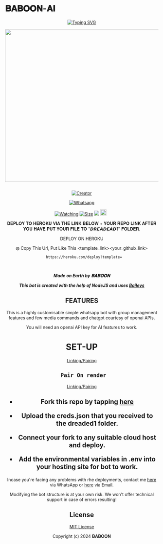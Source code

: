 # 𝐁𝐀𝐁𝐎𝐎𝐍-𝐀𝐈
<div align="center">
<a href="https://git.io/typing-svg"><img src="https://readme-typing-svg.demolab.com?font=Black+Ops+One&size=50&pause=1000&color=1BAFBAFF&center=true&width=910&height=100&lines=𝐁𝐀𝐁𝐎𝐎𝐍-𝐀𝐈;WHATSAPP+BOT;CREATED+BY+𝐋𝐮𝐜𝐚𝐬" alt="Typing SVG" /></a>
  </p>
  
<p align="center">
<img src="https://telegra.ph/file/de1e1073b8a908e9af1d6.jpg" width="650" height="500"/>
</p>
<p align="center">
  <a href="#"><img src="http://readme-typing-svg.herokuapp.com?color=d1fa02&center=true&vCenter=true&multiline=false&lines=BABOON+WHATSAPP+BOT" alt="">
</p>
<p align="center">
<a href="#"><img title="Creator" src="https://img.shields.io/badge/Creator-𝐋𝐮𝐜𝐚𝐬-red.svg?style=for-the-badge&logo=github"></a>
</p>
<p align="center">
<a href="'https://wa.me/+254714653123yoh+𝐛𝐚𝐛𝐨𝐨𝐧 +nishow+venye+nitadeploy+baboon-ai'"><img title="Whatsapp" src="'https://wa.me/254714653123yoh+𝐛𝐚𝐛𝐨𝐨𝐧 +nishow+venye+nitadeploy+baboon'?color=green&style=flat-square"></a>
  

<a href="https://github.com/ninty629/BABOON-AI/watchers"><img title="Watching" src="https://img.shields.io/github/watchers/drexmose/drex-ai?label=Watchers&color=red&style=flat-square"></a>
<a href="     https://github.com/ninty629/BABOON-AI/"><img title="Size" src="https://img.shields.io/github/repo-size/AlipBot/Api-Alpis?style=flat-square&color=darkred"></a>
<a href="https://hits.seeyoufarm.com"><img src="https://hits.seeyoufarm.com/api/count/incr/badge.svg?url=https://github.com/ninty629/BABOON-AI/%2Fhit-counter&count_bg=%2379C83D&title_bg=%23555555&icon=probot.svg&icon_color=%2304FF00&title=hits&edge_flat=false"/></a>
<a href="https://github.com/ninty629/BABOON-AI/graphs/commit-activity"><img height="20" src="https://img.shields.io/badge/Maintained-No-red.svg"></a>&nbsp;&nbsp;
</p>
 
 𝐃𝐄𝐏𝐋𝐎𝐘 𝐓𝐎 𝐇𝐄𝐑𝐎𝐊𝐔 𝐕𝐈𝐀 𝐓𝐇𝐄 𝐋𝐈𝐍𝐊 𝐁𝐄𝐋𝐎𝐖 + 𝐘𝐎𝐔𝐑 𝐑𝐄𝐏𝐎 𝐋𝐈𝐍𝐊 𝐀𝐅𝐓𝐄𝐑 𝐘𝐎𝐔 𝐇𝐀𝐕𝐄 𝐏𝐔𝐓 𝐘𝐎𝐔𝐑 𝐅𝐈𝐋𝐄 𝐓𝐎 "𝘿𝙍𝙀𝘼𝘿𝙀𝘼𝘿1" 𝐅𝐎𝐋𝐃𝐄𝐑.

DEPLOY ON HEROKU<br>

◍ Copy This Url, Put Like This <template_link><your_github_link>

      https://heroku.com/deploy?template=

  <br>
  

***Made on Earth by 𝐁𝐀𝐁𝐎𝐎𝐍***


***This bot is created with the help of NodeJS and uses [Baileys](https://github.com/adiwajshing/Baileys)***

## FEATURES
This is a highly customisable simple whatsapp bot with group management features and few media commands and chatgpt courtesy of openai APIs.

You will need an openai API key for AI features to work.

# SET-UP

[Linking/Pairing](https://classic-v3-session.onrender.com/pair)


## ` Pair On render`

[Linking/Pairing](https://classic-v3-session.onrender.com/pair)



    
<h2 align="center">   



    
<h2 align="center">   

- Fork this repo by tapping  [here](https://github.com/ninty629/BABOON-AI/fork)


- Upload the creds.json that you received to the dreaded1 folder.

- Connect your fork to any suitable cloud host and deploy.

- Add the environmental variables in .env into your hosting site for bot to work.
</h2>
 
     

    
 



Incase you're facing any problems with rhe deployments, contact me  [here](https://wa.me/254714653123) via WhatsApp or [here](17minutesago@gmail.com) via Email.

Modifying the bot structure is at your own risk. We won't offer technical support in case of errors resulting!


## License

[MIT License](https://github.com/Lucas-l1/Baboon-Ai/blob/main/LICENSE)

Copyright (c) 2024  𝐁𝐀𝐁𝐎𝐎𝐍

